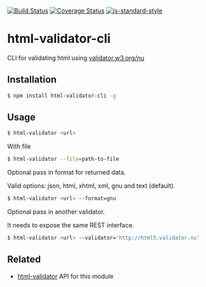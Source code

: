 [![Build Status](https://travis-ci.org/zrrrzzt/html-validator-cli.svg?branch=master)](https://travis-ci.org/zrrrzzt/html-validator-cli)
[![Coverage Status](https://coveralls.io/repos/zrrrzzt/html-validator-cli/badge.svg?branch=master&service=github)](https://coveralls.io/github/zrrrzzt/html-validator-cli?branch=master)
[![js-standard-style](https://img.shields.io/badge/code%20style-standard-brightgreen.svg?style=flat)](https://github.com/feross/standard)
# html-validator-cli
CLI for validating html using [validator.w3.org/nu](http://validator.w3.org/nu/)

## Installation

```sh
$ npm install html-validator-cli -g
```

## Usage

```sh
$ html-validator <url>
```

With file

```sh
$ html-validator --file=path-to-file
```

Optional pass in format for returned data.

Valid options: json, html, xhtml, xml, gnu and text (default).

```sh
$ html-validator <url> --format=gnu
```

Optional pass in another validator.

It needs to expose the same REST interface.

```sh
$ html-validator <url> --validator='http://html5.validator.nu'
```

## Related

- [html-validator](https://github.com/zrrrzzt/html-validator) API for this module
